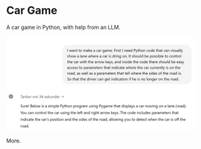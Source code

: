 # Car Game
A car game in Python, with help from an LLM.<br>
<br>
<img src="Pics/start.jpg" alt="Chat with ChatGPT" width="500">
<br>
<br>
More. 
